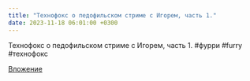 ```yaml
---
title: "Технофокс о педофильском стриме с Игорем, часть 1."
date: 2023-11-18 06:01:00 +0300
---
```


Технофокс о педофильском стриме с Игорем, часть 1.
#фурри #furry #технофокс

[Вложение](https://vk.com/video41076938_456239686)
